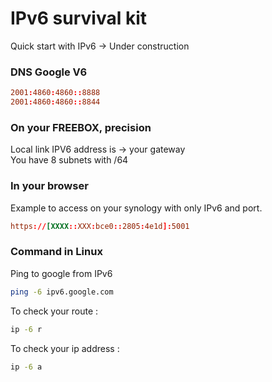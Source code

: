 # IPv6 survival kit
Quick start with IPv6 -> Under construction

### DNS Google V6 ###
```conf
2001:4860:4860::8888
2001:4860:4860::8844
```

### On your FREEBOX, precision ###    
Local link IPV6 address is -> your gateway   
You have 8 subnets with /64

### In your browser ###   
Example to access on your synology with only IPv6 and port.   
```conf
https://[XXXX::XXX:bce0::2805:4e1d]:5001
```

### Command in Linux ###
Ping to google from IPv6
```bash
ping -6 ipv6.google.com
```

To check your route :   
```bash
ip -6 r
```

To check your ip address :   
```bash
ip -6 a
```

